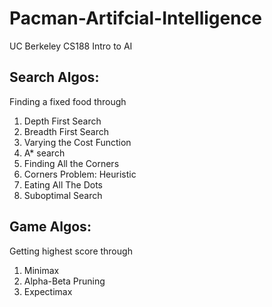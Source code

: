 # Pacman-Artifcial-Intelligence

UC Berkeley CS188 Intro to AI

## Search Algos:

Finding a fixed food through  
  1. Depth First Search  
  2. Breadth First Search  
  3. Varying the Cost Function  
  4. A* search  
  5. Finding All the Corners  
  6. Corners Problem: Heuristic  
  7. Eating All The Dots  
  8. Suboptimal Search  

## Game Algos:

Getting highest score through  
  1. Minimax  
  2. Alpha-Beta Pruning  
  3. Expectimax  
